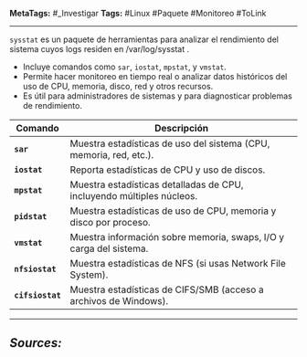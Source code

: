 **MetaTags:** #_Investigar 
**Tags:** #Linux  #Paquete #Monitoreo #ToLink 
- - -
 `sysstat` es un paquete de herramientas para analizar el rendimiento del sistema cuyos logs residen en /var/log/sysstat .
 
- Incluye comandos como `sar`, `iostat`, `mpstat`, y `vmstat`.  
- Permite hacer monitoreo en tiempo real o analizar datos históricos del uso de CPU, memoria, disco, red y otros recursos.
- Es útil para administradores de sistemas y para diagnosticar problemas de rendimiento.  

| Comando          | Descripción                                                           |
| ---------------- | --------------------------------------------------------------------- |
| **`sar`**        | Muestra estadísticas de uso del sistema (CPU, memoria, red, etc.).    |
| **`iostat`**     | Reporta estadísticas de CPU y uso de discos.                          |
| **`mpstat`**     | Muestra estadísticas detalladas de CPU, incluyendo múltiples núcleos. |
| **`pidstat`**    | Muestra estadísticas de uso de CPU, memoria y disco por proceso.      |
| **`vmstat`**     | Muestra información sobre memoria, swaps, I/O y carga del sistema.    |
| **`nfsiostat`**  | Muestra estadísticas de NFS (si usas Network File System).            |
| **`cifsiostat`** | Muestra estadísticas de CIFS/SMB (acceso a archivos de Windows).      |
- - - 
## ***Sources:***